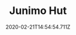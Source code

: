 ---
templateKey: blog-post
title: Junimo Hut
type: 
description: Junimos will harvest crops around the hut for you.
featuredpost: false
date: 2020-02-21T14:54:54.711Z
featuredimage: /img/Junimo_Hut.png
cost: 20000
footprint: 3x2
source: Goblin Problem Quest complete
tags:
  - Stone (200)
  - Starfruit (9)
  - Fiber (100)
---